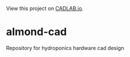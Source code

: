 View this project on [CADLAB.io](https://cadlab.io/project/24117). 

# almond-cad
Repository for hydroponics hardware cad design
